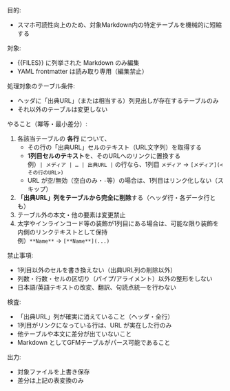 目的:
- スマホ可読性向上のため、対象Markdown内の特定テーブルを機械的に短縮する

対象:
- {{FILES}} に列挙された Markdown のみ編集
- YAML frontmatter は読み取り専用（編集禁止）

処理対象のテーブル条件:
- ヘッダに「出典URL」（または相当する）列見出しが存在するテーブルのみ
- それ以外のテーブルは変更しない

やること（冪等・最小差分）:
1) 各該当テーブルの **各行** について、
   - その行の「出典URL」セルのテキスト（URL文字列）を取得する
   - **1列目セルのテキスト**を、そのURLへのリンクに置換する  
     例）`| メディア | … | 出典URL |` の行なら、1列目 `メディア` → `[メディア](<その行のURL>)`
   - URL が空/無効（空白のみ・`-`等）の場合は、1列目はリンク化しない（スキップ）
2) **「出典URL」列をテーブルから完全に削除**する（ヘッダ行・各データ行とも）
3) テーブル外の本文・他の要素は変更禁止
4) 太字やインラインコード等の装飾が1列目にある場合は、可能な限り装飾を内側のリンクテキストとして保持  
   例）`**Name**` → `[**Name**](...)`

禁止事項:
- 1列目以外のセルを書き換えない（出典URL列の削除以外）
- 列数・行数・セルの区切り（パイプ/アライメント）以外の整形をしない
- 日本語/英語テキストの改変、翻訳、句読点統一を行わない

検査:
- 「出典URL」列が確実に消えていること（ヘッダ・全行）
- 1列目がリンクになっている行は、URL が実在した行のみ
- 他テーブルや本文に差分が出ていないこと
- Markdown としてGFMテーブルがパース可能であること

出力:
- 対象ファイルを上書き保存
- 差分は上記の表変換のみ

